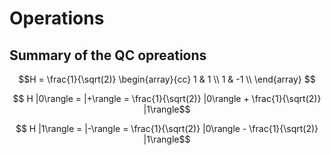 # Operations

## Summary of the QC opreations

```math
H = \frac{1}{\sqrt(2)}    
\begin{array}{cc}
    1 & 1 \\
    1 & -1 \\
\end{array} 
```
```math
  H |0\rangle = |+\rangle = \frac{1}{\sqrt(2)} |0\rangle + \frac{1}{\sqrt(2)} |1\rangle
```
```math   
  H |1\rangle = |-\rangle = \frac{1}{\sqrt(2)} |0\rangle - \frac{1}{\sqrt(2)} |1\rangle
```